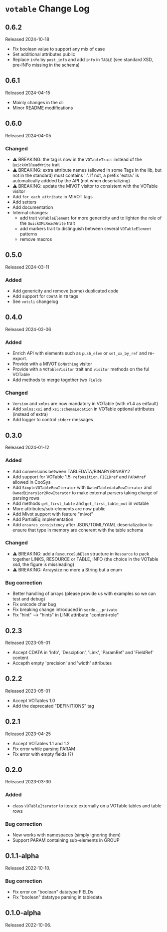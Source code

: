 # `votable` Change Log

## 0.6.2

Released 2024-10-18

* Fix boolean value to support any mix of case
* Set additional attributes public
* Replace `info` by `post_info` and add `info` in `TABLE` (see standard XSD, pre-INFo missing in the schema)
 

## 0.6.1

Released 2024-04-15

* Mainly changes in the cli
* Minor README modifications


## 0.6.0

Released 2024-04-05

### Changed

* ⚠️  BREAKING: the tag is now in the `VOTableTrait` instead of the `QuickXmlReadWrite` trait 
* ⚠️  BREAKING: extra attribute names (allowed in some Tags in the lib, but not in the standard) 
  must contains ':'. If not, a prefix 'extra:' is automatically addded by the API (not when deserializing)
* ⚠️  BREAKING: update the MIVOT visitor to consistent with the VOTable visitor
* Add `for_each_attribute` in MIVOT tags
* Add setters
* Add documentation
* Internal changes: 
    + add trait `VOTableElement` for more genericity and to lighten the role of the `QuickXMLReadWrite` trait 
    + add markers trait to distinguish between several `VOTableElement` patterns
    + remove macros


## 0.5.0

Released 2024-03-11

### Added

* Add genericity and remove (some) duplicated code
* Add support for `CDATA` in `TD` tags
* See `votcli` changelog


## 0.4.0

Released 2024-02-06

### Added

* Enrich API with elements such as `push_elem` or `set_xx_by_ref` and re-export.
* Provide with a MIVOT `DoNothing` visitor 
* Provide with a `VOTableVisitor` trait and `visitor` methods on the ful VOTable
* Add methods to merge together two `Fields`

### Changed

* `Version` and `xmlns` are now mandatory in VOTable (with v1.4 as edfault)
* Add `xmlns:xsi` and `xsi:schemaLocation` in VOTable optional attributes (instead of extra)
* Add logger to control `stderr` messages


## 0.3.0

Released 2024-01-12

### Added
 
* Add conversions between TABLEDATA/BINARY/BINARY2
* Add support for VOTable 1.5: `refposition`, `FIELDref` and `PARAMref` allowed in CooSys
* Add `SimpleVOTableRowIterator` with `OwnedTabledataRowIterator` and `OwnedBinary1or2RowIterator` 
   to make external parsers taking charge of parsing rows
* Add methods `get_first_table` and `get_first_table_mut` in votable
* More attributes/sub-elements are now public
* Add Mivot support with feature "mivot"
* Add PartialEq implementation
* Add `ensures_consistency` after JSON/TOML/YAML deserialization to ensure that
  type in memory are coherent with the table schema

### Changed

* ⚠️  BREAKING: add a `ResourceSubElem` structure in `Resource` to pack together
  LINKS, RESOURCE or TABLE, INFO (the choice in the VOTable xsd, the figure is missleading)
* ⚠️  BREAKING: Arraysize no more a String but a enum

### Bug correction

* Better handling of arrays (please provide us with examples so we can test and debug)
* Fix unicode char bug
* Fix breaking change introduced in `serde.__private`
* Fix "hint" --> "hints" in LINK attribute "content-role"

## 0.2.3

Released 2023-05-01

* Accept CDATA in 'Info', 'Desciption', 'Link', 'ParamRef' and 'FieldRef' content
* Accepth empty 'precision' and 'width' attributes

## 0.2.2

Released 2023-05-01

* Accept VOTables 1.0
* Add the deprecated "DEFINITIONS" tag


## 0.2.1

Released 2023-04-25

* Accept VOTables 1.1 and 1.2
* Fix error while parsing PARAM
* Fix error with empty fields (?) 


## 0.2.0

Released 2023-03-30

### Added

* class `VOTableIterator` to iterate externally on a VOTable
  tables and table rows

### Bug correction

* Now works with namespaces (simply ignoring them)
* Support PARAM containing sub-elements in GROUP


## 0.1.1-alpha

Released 2022-10-10.

### Bug correction

* Fix error on "boolean" datatype FIELDs
* Fix "boolean" datatype parsing in tabledata


## 0.1.0-alpha

Released 2022-10-06.

